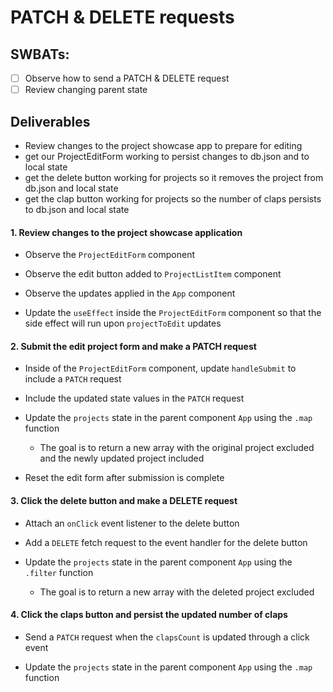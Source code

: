 # PATCH & DELETE requests

## SWBATs:

- [ ] Observe how to send a PATCH & DELETE request
- [ ] Review changing parent state

## Deliverables

- Review changes to the project showcase app to prepare for editing
- get our ProjectEditForm working to persist changes to db.json and to local state
- get the delete button working for projects so it removes the project from db.json and local state
- get the clap button working for projects so the number of claps persists to db.json and local state

#### 1. Review changes to the project showcase application

- Observe the `ProjectEditForm` component

- Observe the edit button added to `ProjectListItem` component

- Observe the updates applied in the `App` component

- Update the `useEffect` inside the `ProjectEditForm` component so that the side effect will run upon `projectToEdit` updates

#### 2. Submit the edit project form and make a PATCH request

- Inside of the `ProjectEditForm` component, update `handleSubmit` to include a `PATCH` request

- Include the updated state values in the `PATCH` request

- Update the `projects` state in the parent component `App` using the `.map` function

  - The goal is to return a new array with the original project excluded and the newly updated project included

- Reset the edit form after submission is complete

#### 3. Click the delete button and make a DELETE request

- Attach an `onClick` event listener to the delete button

- Add a `DELETE` fetch request to the event handler for the delete button

- Update the `projects` state in the parent component `App` using the `.filter` function

  - The goal is to return a new array with the deleted project excluded

#### 4. Click the claps button and persist the updated number of claps

- Send a `PATCH` request when the `clapsCount` is updated through a click event

- Update the `projects` state in the parent component `App` using the `.map` function
